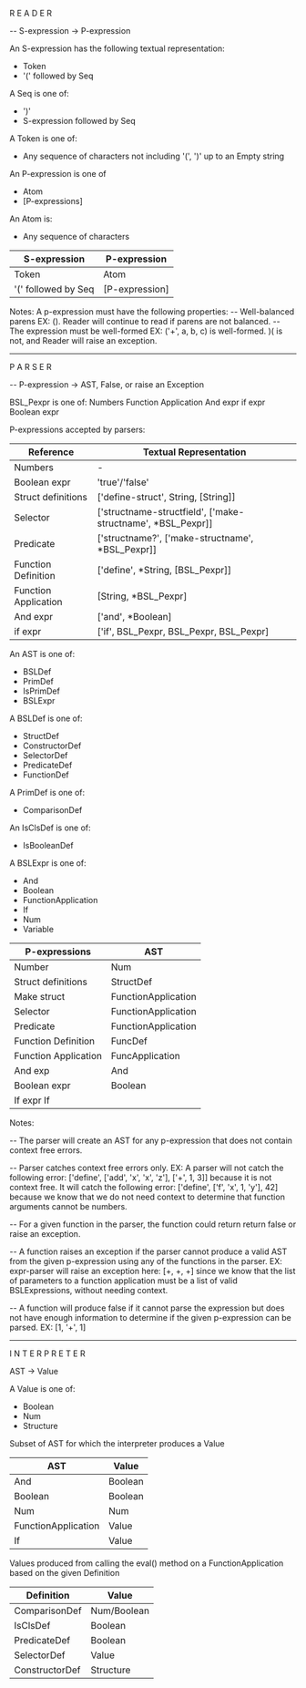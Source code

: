 R E A D E R

-- S-expression -> P-expression

An S-expression has the following textual representation:
- Token
- '(' followed by Seq

A Seq is one of:
- ')'
- S-expression followed by Seq

A Token is one of:
- Any sequence of characters not including '(', ')' up to an Empty string

An P-expression is one of
- Atom
- [P-expressions]

An Atom is:
- Any sequence of characters 


|     S-expression     |  P-expression   |
|----------------------|-----------------|
| Token                | Atom            |
| '(' followed by Seq  | [P-expression]  |


Notes:
A p-expression must have the following properties:
-- Well-balanced parens
   EX: (). Reader will continue to read if parens are not balanced.
-- The expression must be well-formed
   EX: ('+', a, b, c) is well-formed. )( is not, and Reader will raise an exception.

_____________________________________________

P A R S E R

-- P-expression -> AST, False, or raise an Exception

BSL_Pexpr is one of:
Numbers
Function Application
And expr
if expr
Boolean expr

P-expressions accepted by parsers:

|      Reference       |                    Textual Representation                    |
|----------------------|--------------------------------------------------------------|
| Numbers              | -                                                            |
| Boolean expr         | 'true'/'false'                                               |
| Struct definitions   | ['define-struct', String, [String]]                          |
| Selector             | ['structname-structfield', ['make-structname', *BSL_Pexpr]]  |
| Predicate            | ['structname?', ['make-structname', *BSL_Pexpr]]             |
| Function Definition  | ['define', *String, [BSL_Pexpr]]                             |
| Function Application | [String, *BSL_Pexpr]                                         |
| And expr             | ['and', *Boolean]                                            |
| if expr              | ['if', BSL_Pexpr, BSL_Pexpr, BSL_Pexpr]                      |


An AST is one of:
- BSLDef
- PrimDef
- IsPrimDef
- BSLExpr

A BSLDef is one of:
- StructDef
- ConstructorDef
- SelectorDef
- PredicateDef
- FunctionDef

A PrimDef is one of:
- ComparisonDef

An IsClsDef is one of:
- IsBooleanDef

A BSLExpr is one of:
- And
- Boolean
- FunctionApplication
- If
- Num
- Variable


|    P-expressions     |         AST         |
|----------------------|---------------------|
| Number               | Num                 |
| Struct definitions   | StructDef           |
| Make struct          | FunctionApplication |
| Selector             | FunctionApplication |
| Predicate            | FunctionApplication |
| Function Definition  | FuncDef             |
| Function Application | FuncApplication     |
| And exp              | And                 |
| Boolean expr         | Boolean             |
| If expr If           |                     |


Notes:

-- The parser will create an AST for any p-expression that does not contain context free errors.

-- Parser catches context free errors only.
   EX: A parser will not catch the following error: ['define', ['add', 'x', 'x', 'z'], ['+', 1, 3]]
       because it is not context free. It will catch the following error: ['define', ['f', 'x', 1, 'y'], 42]
       because we know that we do not need context to determine that function arguments cannot be numbers.

-- For a given function in the parser, the function could return  return false or raise an exception.

-- A function raises an exception if the parser cannot produce a valid AST from the given p-expression using any
    of the functions in the parser.
    EX: expr-parser will raise an exception here: [+, +, +] since we know that the list of parameters to a function
        application must be a list of valid BSLExpressions, without needing context.

-- A function will produce false if it cannot parse the expression but does not have enough information to determine
   if the given p-expression can be parsed.
   EX: [1, '+', 1]

_____________________________________________

I N T E R P R E T E R

AST -> Value

A Value is one of:
- Boolean
- Num
- Structure

Subset of AST for which the interpreter produces a Value

|         AST          |  Value  |  
|----------------------|---------|
| And                  | Boolean |  
| Boolean              | Boolean |  
| Num                  | Num     |  
| FunctionApplication  | Value   |  
| If                   | Value   | 

Values produced from calling the eval() method on a FunctionApplication based on the given Definition

|    Definition    |    Value    |
|------------------|-------------|
| ComparisonDef    | Num/Boolean |
| IsClsDef         | Boolean     |
| PredicateDef     | Boolean     |
| SelectorDef      | Value       |
| ConstructorDef   | Structure   |








